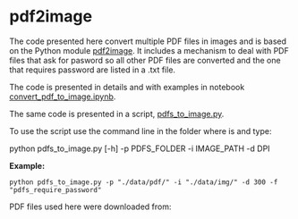 # pdf2image

The code presented here convert multiple PDF files in images and is based on the Python module [pdf2image](https://pypi.org/project/pdf2image/).
It includes a mechanism to deal with PDF files that ask for pasword so all other PDF files are converted and the one that requires password are listed in a .txt file.

The code is presented in details and with examples in notebook [convert_pdf_to_image.ipynb](https://github.com/dpbac/pdf2image/blob/master/convert_pdf_to_image.ipynb).

The same code is presented in a script, [pdfs_to_image.py](https://github.com/dpbac/pdf2image/blob/master/pdfs_to_image.py).

To use the script use the command line in the folder where is and type:

python pdfs_to_image.py [-h] -p PDFS_FOLDER -i IMAGE_PATH -d DPI

**Example:**

`python pdfs_to_image.py -p "./data/pdf/" -i "./data/img/" -d 300 -f "pdfs_require_password"`

PDF files used here were downloaded from:


